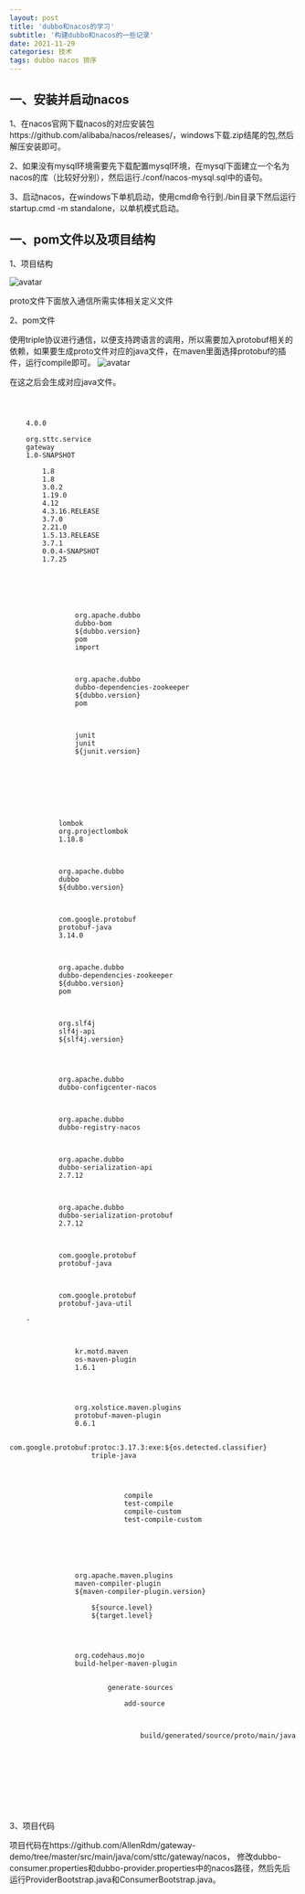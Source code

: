 ```yaml
---
layout: post
title: 'dubbo和nacos的学习'
subtitle: '构建dubbo和nacos的一些记录'
date: 2021-11-29
categories: 技术
tags: dubbo nacos 排序
---
```

## 一、安装并启动nacos
1、在nacos官网下载nacos的对应安装包https://github.com/alibaba/nacos/releases/，windows下载.zip结尾的包,然后解压安装即可。

2、如果没有mysql环境需要先下载配置mysql环境，在mysql下面建立一个名为nacos的库（比较好分别），然后运行./conf/nacos-mysql.sql中的语句。

3、启动nacos，在windows下单机启动，使用cmd命令行到./bin目录下然后运行startup.cmd -m standalone，以单机模式启动。

## 一、pom文件以及项目结构
1、项目结构

![avatar](../static/gateway.png)

proto文件下面放入通信所需实体相关定义文件

2、pom文件

使用triple协议进行通信，以便支持跨语言的调用，所以需要加入protobuf相关的依赖，如果要生成proto文件对应的java文件，在maven里面选择protobuf的插件，运行compile即可。
![avatar](../static/protobuf.png)

在这之后会生成对应java文件。
<pre><code class="language-xml">
<?xml version="1.0" encoding="UTF-8"?>
<project xmlns="http://maven.apache.org/POM/4.0.0"
         xmlns:xsi="http://www.w3.org/2001/XMLSchema-instance"
         xsi:schemaLocation="http://maven.apache.org/POM/4.0.0 http://maven.apache.org/xsd/maven-4.0.0.xsd">
    <modelVersion>4.0.0</modelVersion>

    <groupId>org.sttc.service</groupId>
    <artifactId>gateway</artifactId>
    <version>1.0-SNAPSHOT</version>
    <properties>
        <source.level>1.8</source.level>
        <target.level>1.8</target.level>
        <dubbo.version>3.0.2</dubbo.version>
        <grpc.version>1.19.0</grpc.version>
        <junit.version>4.12</junit.version>
        <spring-test.version>4.3.16.RELEASE</spring-test.version>
        <maven-compiler-plugin.version>3.7.0</maven-compiler-plugin.version>
        <maven-failsafe-plugin.version>2.21.0</maven-failsafe-plugin.version>
        <spring-boot.version>1.5.13.RELEASE</spring-boot.version>
        <protoc.version>3.7.1</protoc.version>
        <dubbo.compiler.version>0.0.4-SNAPSHOT</dubbo.compiler.version>
        <slf4j.version>1.7.25</slf4j.version>
    </properties>

    <dependencyManagement>
        <dependencies>

            <dependency>
                <groupId>org.apache.dubbo</groupId>
                <artifactId>dubbo-bom</artifactId>
                <version>${dubbo.version}</version>
                <type>pom</type>
                <scope>import</scope>
            </dependency>

            <dependency>
                <groupId>org.apache.dubbo</groupId>
                <artifactId>dubbo-dependencies-zookeeper</artifactId>
                <version>${dubbo.version}</version>
                <type>pom</type>
            </dependency>

            <dependency>
                <groupId>junit</groupId>
                <artifactId>junit</artifactId>
                <version>${junit.version}</version>
            </dependency>

        </dependencies>
    </dependencyManagement>

    <dependencies>

        <dependency>
            <artifactId>lombok</artifactId>
            <groupId>org.projectlombok</groupId>
            <version>1.18.8</version>
        </dependency>

        <dependency>
            <groupId>org.apache.dubbo</groupId>
            <artifactId>dubbo</artifactId>
            <version>${dubbo.version}</version>
        </dependency>

        <dependency>
            <groupId>com.google.protobuf</groupId>
            <artifactId>protobuf-java</artifactId>
            <version>3.14.0</version>
        </dependency>

        <dependency>
            <groupId>org.apache.dubbo</groupId>
            <artifactId>dubbo-dependencies-zookeeper</artifactId>
            <version>${dubbo.version}</version>
            <type>pom</type>
        </dependency>

        <dependency>
            <groupId>org.slf4j</groupId>
            <artifactId>slf4j-api</artifactId>
            <version>${slf4j.version}</version>
        </dependency>


        <dependency>
            <groupId>org.apache.dubbo</groupId>
            <artifactId>dubbo-configcenter-nacos</artifactId>
        </dependency>

        <dependency>
            <groupId>org.apache.dubbo</groupId>
            <artifactId>dubbo-registry-nacos</artifactId>
        </dependency>

        <dependency>
            <groupId>org.apache.dubbo</groupId>
            <artifactId>dubbo-serialization-api</artifactId>
            <version>2.7.12</version>
        </dependency>

        <dependency>
            <groupId>org.apache.dubbo</groupId>
            <artifactId>dubbo-serialization-protobuf</artifactId>
            <version>2.7.12</version>
        </dependency>

        <dependency>
            <groupId>com.google.protobuf</groupId>
            <artifactId>protobuf-java</artifactId>
        </dependency>

        <dependency>
            <groupId>com.google.protobuf</groupId>
            <artifactId>protobuf-java-util</artifactId>
        </dependency>
    </dependencies>-
    <build>
        <extensions>
            <extension>
                <groupId>kr.motd.maven</groupId>
                <artifactId>os-maven-plugin</artifactId>
                <version>1.6.1</version>
            </extension>
        </extensions>
        <plugins>
            <plugin>
                <groupId>org.xolstice.maven.plugins</groupId>
                <artifactId>protobuf-maven-plugin</artifactId>
                <version>0.6.1</version>
                <configuration>
                    <protocArtifact>com.google.protobuf:protoc:3.17.3:exe:${os.detected.classifier}</protocArtifact>
                    <pluginId>triple-java</pluginId>
                </configuration>
                <executions>
                    <execution>
                        <goals>
                            <goal>compile</goal>
                            <goal>test-compile</goal>
                            <goal>compile-custom</goal>
                            <goal>test-compile-custom</goal>
                        </goals>
                    </execution>
                </executions>
            </plugin>

            <plugin>
                <groupId>org.apache.maven.plugins</groupId>
                <artifactId>maven-compiler-plugin</artifactId>
                <version>${maven-compiler-plugin.version}</version>
                <configuration>
                    <source>${source.level}</source>
                    <target>${target.level}</target>
                </configuration>
            </plugin>

            <plugin>
                <groupId>org.codehaus.mojo</groupId>
                <artifactId>build-helper-maven-plugin</artifactId>
                <executions>
                    <execution>
                        <phase>generate-sources</phase>
                        <goals>
                            <goal>add-source</goal>
                        </goals>
                        <configuration>
                            <sources>
                                <source>build/generated/source/proto/main/java</source>
                            </sources>
                        </configuration>
                    </execution>
                </executions>
            </plugin>
        </plugins>
    </build>

</project>
</code></pre>

3、项目代码

项目代码在https://github.com/AllenRdm/gateway-demo/tree/master/src/main/java/com/sttc/gateway/nacos，
修改dubbo-consumer.properties和dubbo-provider.properties中的nacos路径，然后先后运行ProviderBootstrap.java和ConsumerBootstrap.java。

